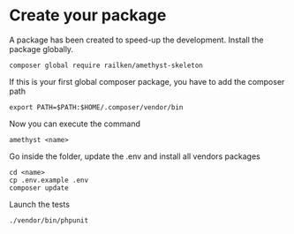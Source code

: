 # Create your package

A package has been created to speed-up the development. Install the package globally.

    composer global require railken/amethyst-skeleton
    
If this is your first global composer package, you have to add the composer path

    export PATH=$PATH:$HOME/.composer/vendor/bin
    
Now you can execute the command 

    amethyst <name>
    
Go inside the folder, update the .env and install all vendors packages
    
    cd <name>
    cp .env.example .env
    composer update
    
Launch the tests

    ./vendor/bin/phpunit
